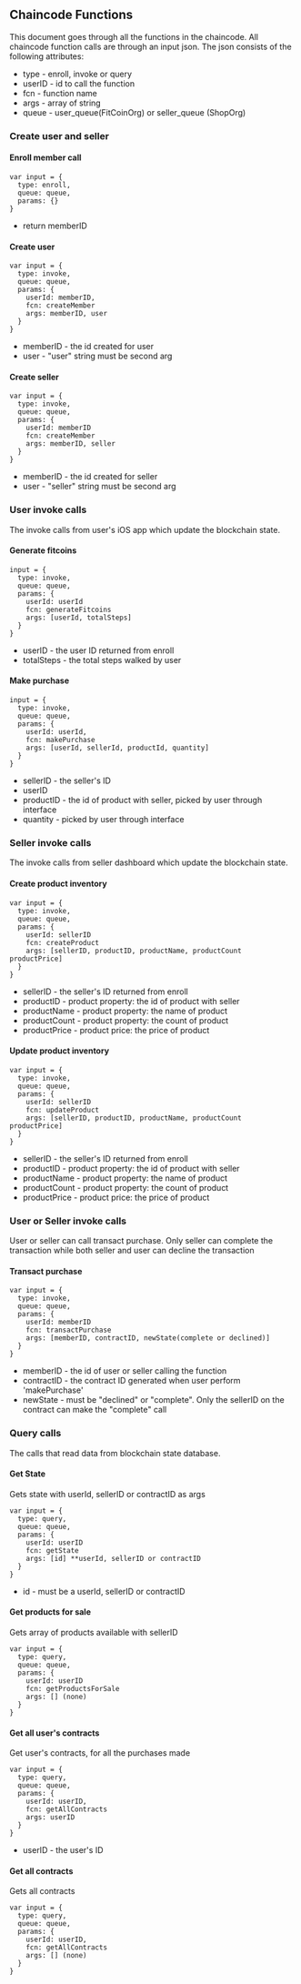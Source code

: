 ## Chaincode Functions

This document goes through all the functions in the chaincode. All chaincode function calls are through an input json. The json consists of the following attributes:

* type - enroll, invoke or query
* userID - id to call the function
* fcn - function name
* args - array of string
* queue - user_queue(FitCoinOrg) or seller_queue (ShopOrg)


### Create user and seller

#### Enroll member call
```
var input = {
  type: enroll,
  queue: queue,
  params: {}
}
```
- return memberID

#### Create user
```
var input = {
  type: invoke,
  queue: queue,
  params: {
    userId: memberID,
    fcn: createMember
    args: memberID, user
  }
}
```
- memberID - the id created for user
- user - "user" string must be second arg

#### Create seller
```
var input = {
  type: invoke,
  queue: queue,
  params: {
    userId: memberID
    fcn: createMember
    args: memberID, seller
  }
}
```
- memberID - the id created for seller
- user - "seller" string must be second arg

### User invoke calls

The invoke calls from user's iOS app which update the blockchain state.

#### Generate fitcoins
```
input = {
  type: invoke,
  queue: queue,
  params: {
    userId: userId
    fcn: generateFitcoins
    args: [userId, totalSteps]
  }
}
```
- userID - the user ID returned from enroll
- totalSteps - the total steps walked by user

#### Make purchase
```
input = {
  type: invoke,
  queue: queue,
  params: {
    userId: userId,
    fcn: makePurchase
    args: [userId, sellerId, productId, quantity]
  }
}
```

- sellerID - the seller's ID
- userID
- productID - the id of product with seller, picked by user through interface
- quantity - picked by user through interface


### Seller invoke calls

The invoke calls from seller dashboard which update the blockchain state.

#### Create product inventory
```
var input = {
  type: invoke,
  queue: queue,
  params: {
    userId: sellerID
    fcn: createProduct
    args: [sellerID, productID, productName, productCount productPrice]
  }
}
```
- sellerID - the seller's ID returned from enroll
- productID - product property: the id of product with seller
- productName - product property: the name of product
- productCount - product property: the count of product
- productPrice - product price: the price of product

#### Update product inventory
```
var input = {
  type: invoke,
  queue: queue,
  params: {
    userId: sellerID
    fcn: updateProduct
    args: [sellerID, productID, productName, productCount productPrice]
  }
}
```
- sellerID - the seller's ID returned from enroll
- productID - product property: the id of product with seller
- productName - product property: the name of product
- productCount - product property: the count of product
- productPrice - product price: the price of product

### User or Seller invoke calls

User or seller can call transact purchase.  Only seller can complete the transaction while both seller and user can decline the transaction

#### Transact purchase
```
var input = {
  type: invoke,
  queue: queue,
  params: {
    userId: memberID
    fcn: transactPurchase
    args: [memberID, contractID, newState(complete or declined)]
  }
}
```

- memberID - the id of user or seller calling the function
- contractID - the contract ID generated when user perform 'makePurchase'
- newState - must be "declined" or "complete". Only the sellerID on the contract can make the "complete" call


### Query calls

The calls that read data from blockchain state database.

#### Get State
Gets state with userId, sellerID or contractID as args
```
var input = {
  type: query,
  queue: queue,
  params: {
    userId: userID
    fcn: getState
    args: [id] **userId, sellerID or contractID
  }
}
```
- id - must be a userId, sellerID or contractID

#### Get products for sale
Gets array of products available with sellerID
```
var input = {
  type: query,
  queue: queue,
  params: {
    userId: userID
    fcn: getProductsForSale
    args: [] (none)
  }
}
```

#### Get all user's contracts
Get user's contracts, for all the purchases made
```
var input = {
  type: query,
  queue: queue,
  params: {
    userId: userID,
    fcn: getAllContracts
    args: userID
  }
}
```
- userID - the user's ID

#### Get all contracts
Gets all contracts
```
var input = {
  type: query,
  queue: queue,
  params: {
    userId: userID,
    fcn: getAllContracts
    args: [] (none)
  }
}
```
